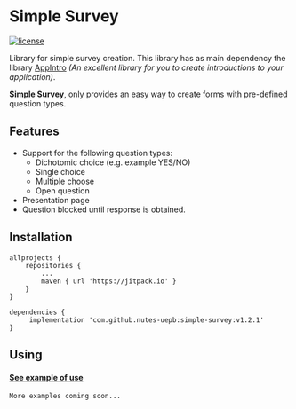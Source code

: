 
# Simple Survey
[![license](https://img.shields.io/github/license/mashape/apistatus.svg)](https://opensource.org/licenses/MIT)

Library for simple survey creation.
This library has as main dependency the library [AppIntro](https://github.com/AppIntro/AppIntro) _(An excellent library for you to create introductions to your application)_.

**Simple Survey**, only provides an easy way to create forms with pre-defined question types.

## Features
- Support for the following question types:
	- Dichotomic choice (e.g. example YES/NO)
	- Single choice
	- Multiple choose
	- Open question
- Presentation page
- Question blocked until response is obtained.

## Installation
```
allprojects {
	repositories {
		...
		maven { url 'https://jitpack.io' }
	}
}
```

```
dependencies {
	 implementation 'com.github.nutes-uepb:simple-survey:v1.2.1'
}
```

## Using

#### [See example of use](https://github.com/nutes-uepb/simple-survey/blob/master/app/src/main/java/br/edu/uepb/nutes/simplesurvey/SimpleSurvey1.java)

`More examples coming soon...`



